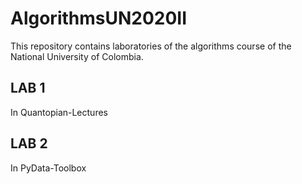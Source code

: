 # AlgorithmsUN2020II

This repository contains laboratories of the algorithms course of the National University of Colombia.

## LAB 1 
In Quantopian-Lectures

## LAB 2
In PyData-Toolbox

